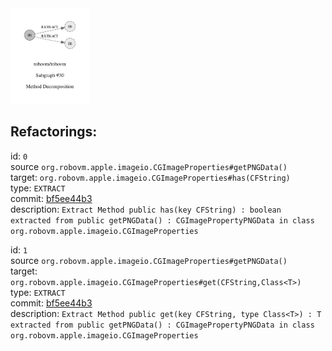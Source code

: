 <img src=subgraph_atomic_30.svg width=25%>

## Refactorings:

id: `0`\
source `org.robovm.apple.imageio.CGImageProperties#getPNGData()`\
target: `org.robovm.apple.imageio.CGImageProperties#has(CFString)`\
type: `EXTRACT`\
commit: [bf5ee44b3](https://github.com/robovm/robovm/commit/bf5ee44b3b576e01ab09cae9f50300417b01dc07)\
description: `Extract Method public has(key CFString) : boolean extracted from public getPNGData() : CGImagePropertyPNGData in class org.robovm.apple.imageio.CGImageProperties`

id: `1`\
source `org.robovm.apple.imageio.CGImageProperties#getPNGData()`\
target: `org.robovm.apple.imageio.CGImageProperties#get(CFString,Class<T>)`\
type: `EXTRACT`\
commit: [bf5ee44b3](https://github.com/robovm/robovm/commit/bf5ee44b3b576e01ab09cae9f50300417b01dc07)\
description: `Extract Method public get(key CFString, type Class<T>) : T extracted from public getPNGData() : CGImagePropertyPNGData in class org.robovm.apple.imageio.CGImageProperties`

